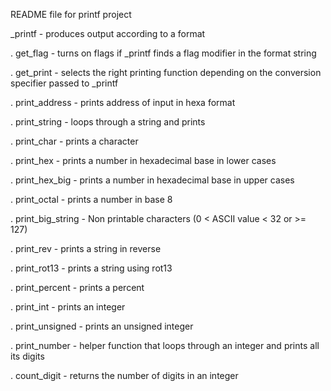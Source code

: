 README file for printf project

_printf - produces output according to a format

. get_flag - turns on flags if _printf finds a flag modifier in the format string

. get_print - selects the right printing function depending on the conversion specifier passed to _printf

. print_address - prints address of input in hexa format

. print_string - loops through a string and prints

. print_char - prints a character

. print_hex - prints a number in hexadecimal base in lower cases

. print_hex_big - prints a number in hexadecimal base in upper cases

. print_octal - prints a number in base 8

. print_big_string - Non printable characters (0 < ASCII value < 32 or >= 127)

. print_rev - prints a string in reverse

. print_rot13 - prints a string using rot13

. print_percent - prints a percent

. print_int - prints an integer

. print_unsigned - prints an unsigned integer

. print_number - helper function that loops through an integer and prints all its digits

. count_digit - returns the number of digits in an integer


